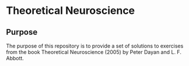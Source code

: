 # Theoretical Neuroscience

## Purpose
The purpose of this repository is to provide a set of solutions to exercises from the book Theoretical Neuroscience (2005) by Peter Dayan and L. F. Abbott. 
